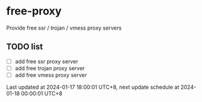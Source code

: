 
# free-proxy
Provide free ssr / trojan / vmess proxy servers


## TODO list
- [ ] add free ssr proxy server
- [ ] add free trojan proxy server
- [ ] add free vmess proxy server

Last updated at 2024-01-17 18:00:01 UTC+8, next update schedule at 2024-01-18 00:00:01 UTC+8

